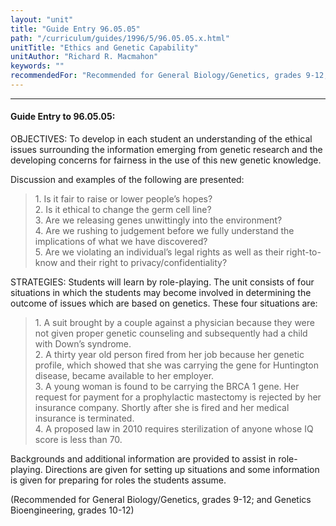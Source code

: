 ```yaml
---
layout: "unit"
title: "Guide Entry 96.05.05"
path: "/curriculum/guides/1996/5/96.05.05.x.html"
unitTitle: "Ethics and Genetic Capability"
unitAuthor: "Richard R. Macmahon"
keywords: ""
recommendedFor: "Recommended for General Biology/Genetics, grades 9-12; and Genetics Bioengineering, grades 10-12"
---
```

<body>
<hr/>
<h4>
Guide Entry to 96.05.05:
</h4>
OBJECTIVES: To develop in each student an understanding of the ethical issues surrounding the information emerging from genetic research and the developing concerns for fairness in the use of this new genetic knowledge.
<p>
Discussion and examples of the following are presented:
</p>
<blockquote>
<dl>
<dt>
1. Is it fair to raise or lower people’s hopes?
<dt>
2. Is it ethical to change the germ cell line?
<dt>
3. Are we releasing genes unwittingly into the environment?
<dt>
4. Are we rushing to judgement before we fully understand the implications of what we have discovered?
<dt>
5. Are we violating an individual’s legal rights as well as their right-to-know and their right to privacy/confidentiality?
</dt>
</dt>
</dt>
</dt>
</dt>
</dl>
</blockquote>
STRATEGIES: Students will learn by role-playing. The unit consists of four situations in which the students may become involved in determining the outcome of issues which are based on genetics. These four situations are:
<blockquote>
<dl>
<dt>
1. A suit brought by a couple against a physician because they were not given proper genetic counseling and subsequently had a child with Down’s syndrome.
<dt>
2. A thirty year old person fired from her job because her genetic profile, which showed that she was carrying the gene for Huntington disease, became available to her employer.
<dt>
3. A young woman is found to be carrying the BRCA 1 gene. Her request for payment for a prophylactic mastectomy is rejected by her insurance company. Shortly after she is fired and her medical insurance is terminated.
<dt>
4. A proposed law in 2010 requires sterilization of anyone whose IQ score is less than 70.
</dt>
</dt>
</dt>
</dt>
</dl>
</blockquote>
Backgrounds and additional information are provided to assist in role-playing. Directions are given for setting up situations and some information is given for preparing for roles the students assume.
<p>
(Recommended for General Biology/Genetics, grades 9-12; and Genetics Bioengineering, grades 10-12)
</p>
</body>